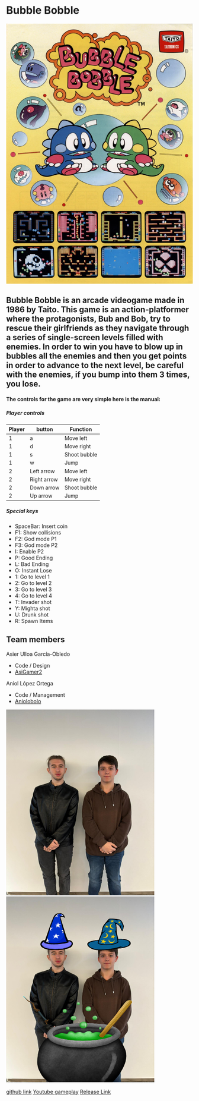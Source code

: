 # Bubble Bobble 

<img  width="600" height="700" src="https://github.com/Aniolobolo/Bubble-Bobble-WCG/blob/main/wiki_images/Poster1.png?raw=true">

## Bubble Bobble is an arcade videogame made in 1986 by Taito. This game is an action-platformer where the protagonists, Bub and Bob, try to rescue their girlfriends as they navigate through a series of single-screen levels filled with enemies. In order to win you have to blow up in bubbles all the enemies and then you get points in order to advance to the next level, be careful with the enemies, if you bump into them 3 times, you lose.


#### The controls for the game are very simple here is the manual:


##### Player controls

| Player| button| Function|
| --- | --- | --- |
| 1 | a | Move left|
| 1 | d | Move right|
| 1 | s | Shoot bubble|
| 1 | w | Jump|
| 2 | Left arrow | Move left|
| 2 | Right arrow | Move right|
| 2 | Down arrow | Shoot bubble|
| 2 | Up arrow | Jump|

##### Special keys

* SpaceBar:   Insert coin
* F1:   Show collisions
* F2:   God mode P1
* F3:   God mode P2
* I:   Enable P2
* P:   Good Ending
* L:   Bad Ending
* O:   Instant Lose
* 1:   Go to level 1
* 2:   Go to level 2
* 3:   Go to level 3
* 4:   Go to level 4
* T:   Invader shot
* Y:   Mighta shot
* U:   Drunk shot
* R:   Spawn Items

## Team members
Asier Ulloa García-Obledo
- Code / Design
- [AsiGamer2](https://github.com/AsiGamer2)

Aniol López Ortega
- Code / Management
- [Aniolobolo](https://github.com/Aniolobolo)

<img width="400" height="500" src="https://github.com/Aniolobolo/Bubble-Bobble-WCG/blob/main/wiki_images/Team%20skull.jpeg?raw=true" >
<img width="400" height="500" src="https://github.com/Aniolobolo/Bubble-Bobble-WCG/blob/main/wiki_images/team%20magos.png?raw=true" >

[github link](https://github.com/Aniolobolo/Bubble-Bobble-WCG)
[Youtube gameplay](https://www.youtube.com/watch?v=2FvbT-4dxNY)
[Release Link]( https://github.com/Aniolobolo/Bubble-Bobble-WCG/releases/tag/FinalRelease)
